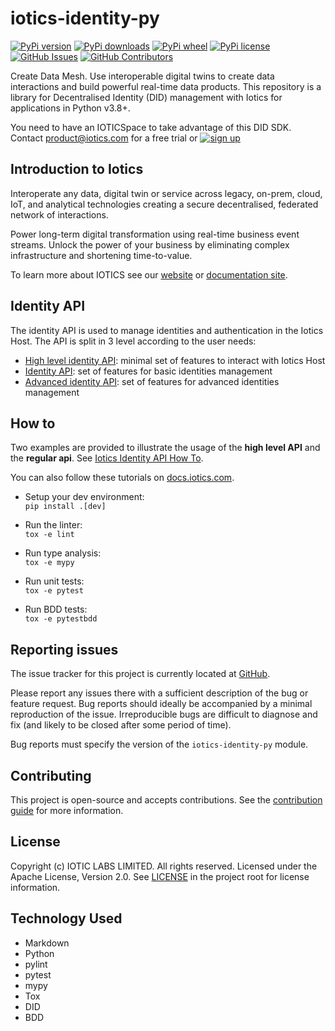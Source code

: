 # iotics-identity-py

[![PyPi version](https://pypip.in/v/iotics-identity/badge.svg)](https://pypi.org/project/iotics-identity/)
[![PyPi downloads](https://pypip.in/d/iotics-identity/badge.svg)](https://pypi.org/project/iotics-identity/#files)
[![PyPi wheel](https://pypip.in/wheel/iotics-identity/badge.svg)](https://pypi.org/project/iotics-identity/#files)
[![PyPi license](https://pypip.in/license/iotics-identity/badge.svg)](https://pypi.org/project/iotics-identity)
[![GitHub Issues](https://img.shields.io/github/issues/Iotic-Labs/iotics-identity-py)](https://github.com/Iotic-Labs/iotics-identity-py/issues)
[![GitHub Contributors](https://img.shields.io/github/contributors/Iotic-Labs/iotics-identity-py)](https://github.com/Iotic-Labs/iotics-identity-py)

Create Data Mesh. Use interoperable digital twins to create data interactions and build powerful real-time data products. This repository is a library for Decentralised Identity (DID) management with Iotics for applications in Python v3.8+.

You need to have an IOTICSpace to take advantage of this DID SDK. Contact <a href="mailto:product@iotics.com">product@iotics.com</a> for a free trial or [![sign up](https://img.shields.io/badge/sign%20up-164194.svg?style=flat)](https://www.iotics.com/signup-preview-program/)

## Introduction to Iotics

Interoperate any data, digital twin or service across legacy, on-prem, cloud, IoT, and analytical technologies creating a secure decentralised, federated network of interactions.

Power long-term digital transformation using real-time business event streams. Unlock the power of your business by eliminating complex infrastructure and shortening time-to-value.

To learn more about IOTICS see our [website](https://www.iotics.com/) or [documentation site](https://docs.iotics.com).

## Identity API

The identity API is used to manage identities and authentication in the Iotics Host.
The API is split in 3 level according to the user needs:

* [High level identity API](iotics/lib/identity/api/high_level_api.py): minimal set of features to interact with Iotics Host
* [Identity API](iotics/lib/identity/api/regular_api.py): set of features for basic identities management
* [Advanced identity API](iotics/lib/identity/api/advanced_api.py): set of features for advanced identities management

## How to

Two examples are provided to illustrate the usage of the **high level API** and the **regular api**.
See [Iotics Identity API How To](./how_to/README.md).

You can also follow these tutorials on [docs.iotics.com](https://docs.iotics.com/docs/create-decentralized-identity-documents).

* Setup your dev environment: \
  `pip install .[dev]`

* Run the linter: \
  `tox -e lint`

* Run type analysis: \
  `tox -e mypy`

* Run unit tests: \
  `tox -e pytest`

* Run BDD tests: \
  `tox -e pytestbdd`

## Reporting issues

The issue tracker for this project is currently located at [GitHub](https://github.com/Iotic-Labs/iotics-identity-py/issues).

Please report any issues there with a sufficient description of the bug or feature request. Bug reports should ideally be accompanied by a minimal reproduction of the issue. Irreproducible bugs are difficult to diagnose and fix (and likely to be closed after some period of time).

Bug reports must specify the version of the `iotics-identity-py` module.

## Contributing

This project is open-source and accepts contributions. See the [contribution guide](./CONTRIBUTING.md) for more information.

## License

Copyright (c) IOTIC LABS LIMITED. All rights reserved. Licensed under the Apache License, Version 2.0. See [LICENSE](./LICENSE) in the project root for license information.

## Technology Used

* Markdown
* Python
* pylint
* pytest
* mypy
* Tox
* DID
* BDD
